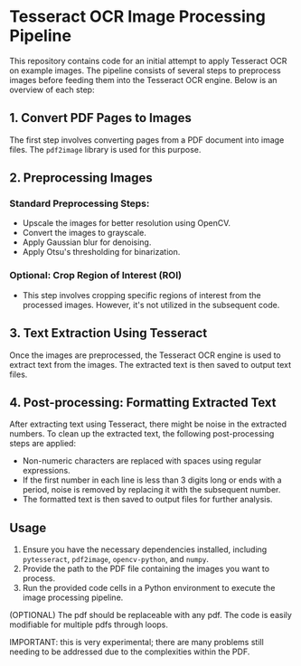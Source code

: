 # Tesseract OCR Image Processing Pipeline

This repository contains code for an initial attempt to apply Tesseract OCR on example images. The pipeline consists of several steps to preprocess images before feeding them into the Tesseract OCR engine. Below is an overview of each step:

## 1. Convert PDF Pages to Images

The first step involves converting pages from a PDF document into image files. The `pdf2image` library is used for this purpose.

## 2. Preprocessing Images

### Standard Preprocessing Steps:
- Upscale the images for better resolution using OpenCV.
- Convert the images to grayscale.
- Apply Gaussian blur for denoising.
- Apply Otsu's thresholding for binarization.

### Optional: Crop Region of Interest (ROI)
- This step involves cropping specific regions of interest from the processed images. However, it's not utilized in the subsequent code.

## 3. Text Extraction Using Tesseract

Once the images are preprocessed, the Tesseract OCR engine is used to extract text from the images. The extracted text is then saved to output text files.

## 4. Post-processing: Formatting Extracted Text

After extracting text using Tesseract, there might be noise in the extracted numbers. To clean up the extracted text, the following post-processing steps are applied:
- Non-numeric characters are replaced with spaces using regular expressions.
- If the first number in each line is less than 3 digits long or ends with a period, noise is removed by replacing it with the subsequent number.
- The formatted text is then saved to output files for further analysis.

## Usage
1. Ensure you have the necessary dependencies installed, including `pytesseract`, `pdf2image`, `opencv-python`, and `numpy`.
2. Provide the path to the PDF file containing the images you want to process.
3. Run the provided code cells in a Python environment to execute the image processing pipeline.

(OPTIONAL) The pdf should be replaceable with any pdf. The code is easily modifiable for multiple pdfs through loops.

IMPORTANT: this is very experimental; there are many problems still needing to be addressed due to the complexities within the PDF.